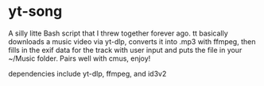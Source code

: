# yt-song
A silly litte Bash script that I threw together forever ago. tt basically downloads a music video via yt-dlp, converts it into .mp3 with ffmpeg, then fills in the exif data for the track with user input and puts the file in your ~/Music folder. Pairs well with cmus, enjoy! 

dependencies include yt-dlp, ffmpeg, and id3v2
